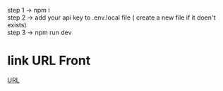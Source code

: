 step 1 -> npm i     
step 2 -> add your api key to .env.local file ( create a new file if it doen't exists)   
step 3 -> npm run dev  

# link URL Front
[URL](https://eprz-chat-bot.vercel.app/)

